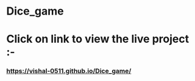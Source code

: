 # Dice_game
# Click on link to view the live project :- <h3>https://vishal-0511.github.io/Dice_game/</h3>
